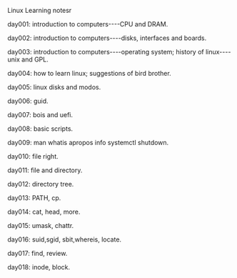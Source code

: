 Linux Learning notesr

day001: introduction to computers----CPU and DRAM.

day002: introduction to computers----disks, interfaces and boards.

day003: introduction to computers----operating system; history of linux----unix and GPL.

day004: how to learn linux; suggestions of bird brother.

day005: linux disks and modos.

day006: guid.

day007: bois and uefi.

day008: basic scripts.

day009: man whatis apropos info systemctl  shutdown.

day010: file right.

day011: file and directory.

day012: directory tree.

day013: PATH, cp.

day014: cat, head, more.

day015: umask, chattr.

day016: suid,sgid, sbit,whereis, locate.

day017: find, review.

day018: inode, block.